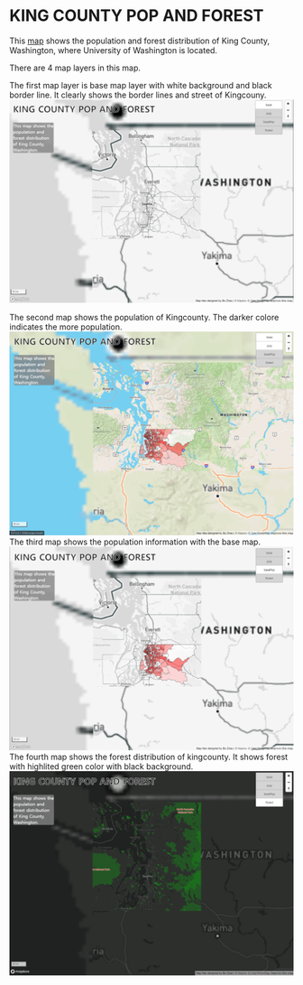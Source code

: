 # KING COUNTY POP AND FOREST

This [map] shows the population and forest distribution of King County, Washington, where University of Washington is located.

[map]: https://dldl1901s.github.io/KING_COUNTY_POP_AND_FOREST/
There are 4 map layers in this map.

The first map layer is base map layer with white background and black border line. It clearly shows the border lines and street of Kingcouny.
![map1](https://github.com/dldl1901s/KING_COUNTY_POP_AND_FOREST/blob/main/img/map1.png?raw=true "map 1")

The second map shows the population of Kingcounty. The darker colore indicates the more population. 
![map2](https://github.com/dldl1901s/KING_COUNTY_POP_AND_FOREST/blob/main/img/map2.png?raw=true "map 1")
The third map shows the population information with the base map.
![map3](https://github.com/dldl1901s/KING_COUNTY_POP_AND_FOREST/blob/main/img/map3.png?raw=true "map 1")
The fourth map shows the forest distribution of kingcounty. It shows forest with highlited green color with black background.
![map4](https://github.com/dldl1901s/KING_COUNTY_POP_AND_FOREST/blob/main/img/map4.png?raw=true "map 4")
